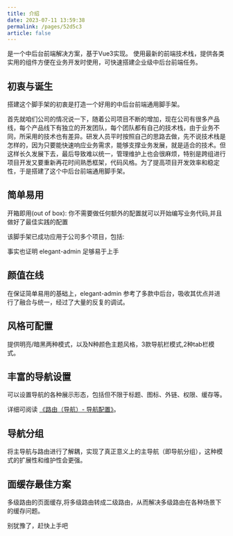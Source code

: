 ```yaml
---
title: 介绍
date: 2023-07-11 13:59:38
permalink: /pages/52d5c3
article: false
---
```

<Badge text="elegant-admin" /> 是一个中后台前端解决方案，基于Vue3实现。 使用最新的前端技术栈，提供各类实用的组件方便在业务开发时使用，可快速搭建企业级中后台前端任务。

## 初衷与诞生
搭建这个脚手架的初衷是打造一个好用的中后台前端通用脚手架。

首先就咱们公司的情况说一下，随着公司项目不断的增加，现在公司有很多产品线，每个产品线下有独立的开发团队，每个团队都有自己的技术栈，由于业务不同，所采用的技术也有差异。研发人员平时按照自己的思路去做，先不说技术栈是怎样的，因为只要能快速响应业务需求，能够支撑业务发展，就是适合的技术。但这样长久发展下去，最后导致难以统一，管理维护上也会很麻烦，特别是跨组进行项目开发又要重新再花时间熟悉框架，代码风格。为了提高项目开发效率和稳定性，于是搭建了这个中后台前端通用脚手架。


## 简单易用
开箱即用(out of box): 你不需要做任何额外的配置就可以开始编写业务代码,并且做好了最佳实践的配置

该脚手架已成功应用于公司多个项目，包括:

<Badge text="浙二护理随访"/>
<Badge text="标准互联网医院"/>
<Badge text="体检项目"/>
<Badge text="公共服务项目"/>
<Badge text="浙二结直肠癌"/>
<Badge text="省疾控慢阻肺监测报卡系统"/>

事实也证明 elegant-admin 足够易于上手


## 颜值在线
在保证简单易用的基础上，elegant-admin 参考了多款中后台，吸收其优点并进行了融合与统一，经过了大量的反复的调试。

## 风格可配置
提供明亮/暗黑两种模式，以及N种颜色主题风格，3款导航栏模式,2种tab栏模式。

## 丰富的导航设置
可以设置导航的各种展示形态，包括但不限于标题、图标、外链、权限、缓存等。

详细可阅读 [《路由（导航）- 导航配置》](/pages/088c16/)。

## 导航分组
将主导航与路由进行了解耦，实现了真正意义上的主导航（即导航分组），这种模式的扩展性和维护性会更强。

## 面缓存最佳方案
多级路由的页面缓存,将多级路由转成二级路由，从而解决多级路由在各种场景下的缓存问题。

别犹豫了，赶快上手吧

